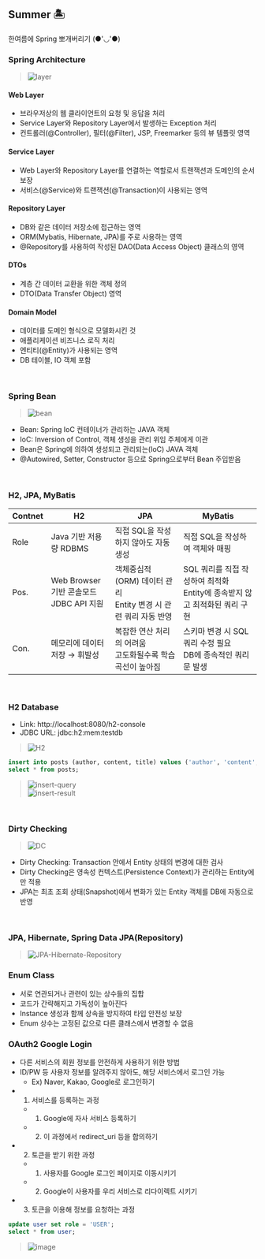 ## Summer 🏝
한여름에 Spring 뽀개버리기 (●'◡'●)

### Spring Architecture
> ![layer](https://user-images.githubusercontent.com/20378368/128653677-2b58b2e6-e170-49dd-856b-a0ef417e0f40.png)
#### Web Layer
- 브라우저상의 웹 클라이언트의 요청 및 응답을 처리
- Service Layer와 Repository Layer에서 발생하는 Exception 처리
- 컨트롤러(@Controller), 필터(@Filter), JSP, Freemarker 등의 뷰 템플릿 영역
#### Service Layer
- Web Layer와 Repository Layer를 연결하는 역할로서 트랜잭션과 도메인의 순서 보장
- 서비스(@Service)와 트랜잭션(@Transaction)이 사용되는 영역
#### Repository Layer
- DB와 같은 데이터 저장소에 접근하는 영역
- ORM(Mybatis, Hibernate, JPA)를 주로 사용하는 영역
- @Repository를 사용하여 작성된 DAO(Data Access Object) 클래스의 영역
#### DTOs
- 계층 간 데이터 교환을 위한 객체 정의
- DTO(Data Transfer Object) 영역
#### Domain Model
- 데이터를 도메인 형식으로 모델화시킨 것
- 애플리케이션 비즈니스 로직 처리
- 엔티티(@Entity)가 사용되는 영역
- DB 테이블, IO 객체 포함
<br/>

### Spring Bean
> ![bean](https://user-images.githubusercontent.com/20378368/128664936-db8822bc-4539-4136-8b57-baef94134004.png)
- Bean: Spring IoC 컨테이너가 관리하는 JAVA 객체
- IoC: Inversion of Control, 객체 생성을 관리 위임 주체에게 이관
- Bean은 Spring에 의하여 생성되고 관리되는(IoC) JAVA 객체
- @Autowired, Setter, Constructor 등으로 Spring으로부터 Bean 주입받음
<br/>

### H2, JPA, MyBatis
| Contnet | H2 | JPA | MyBatis |
| --- | --- | --- | --- |
| Role | Java 기반 저용량 RDBMS | 직접 SQL을 작성하지 않아도 자동 생성 | 직접 SQL을 작성하여 객체와 매핑 |
| Pos. | Web Browser 기반 콘솔모드</br> JDBC API 지원 | 객체중심적(ORM) 데이터 관리</br> Entity 변경 시 관련 쿼리 자동 반영 | SQL 쿼리를 직접 작성하여 최적화</br> Entity에 종속받지 않고 최적화된 쿼리 구현 |
| Con. | 메모리에 데이터 저장 → 휘발성 | 복잡한 연산 처리의 어려움</br> 고도화될수록 학습 곡선이 높아짐 | 스키마 변경 시 SQL 쿼리 수정 필요</br> DB에 종속적인 쿼리문 발생 |
<br/>

### H2 Database
- Link: http://localhost:8080/h2-console  
- JDBC URL: jdbc:h2:mem:testdb
> ![H2](https://user-images.githubusercontent.com/20378368/128664766-9efe5f0a-dffd-4b7d-a243-1916bcf63446.png)
```sql
insert into posts (author, content, title) values ('author', 'content', 'title');
select * from posts;
```
> ![insert-query](https://user-images.githubusercontent.com/20378368/128666004-485d8523-515c-408e-8b69-88f50d855577.png)  
> ![insert-result](https://user-images.githubusercontent.com/20378368/128665276-2a756081-49b1-4ece-9547-11e6702b201c.png)
<br/>

### Dirty Checking
> ![DC](https://user-images.githubusercontent.com/20378368/128669641-50a3cfc5-c540-461c-9033-e907ff527402.png)
- Dirty Checking: Transaction 안에서 Entity 상태의 변경에 대한 검사
- Dirty Checking은 영속성 컨텍스트(Persistence Context)가 관리하는 Entity에만 적용
- JPA는 최초 조회 상태(Snapshot)에서 변화가 있는 Entity 객체를 DB에 자동으로 반영
<br/>

### JPA, Hibernate, Spring Data JPA(Repository)
> ![JPA-Hibernate-Repository](https://user-images.githubusercontent.com/20378368/128971468-ffb03907-7f52-49d6-b4e2-62b37e9944c2.png)

### Enum Class
- 서로 연관되거나 관련이 있는 상수들의 집합
- 코드가 간략해지고 가독성이 높아진다
- Instance 생성과 함께 상속을 방지하여 타입 안전성 보장
- Enum 상수는 고정된 값으로 다른 클래스에서 변경할 수 없음

### OAuth2 Google Login
- 다른 서비스의 회원 정보를 안전하게 사용하기 위한 방법
- ID/PW 등 사용자 정보를 알려주지 않아도, 해당 서비스에서 로그인 가능
    - Ex) Naver, Kakao, Google로 로그인하기
- 1. 서비스를 등록하는 과정
    - 1) Google에 자사 서비스 등록하기
    - 2) 이 과정에서 redirect_uri 등을 합의하기
- 2. 토큰을 받기 위한 과정
    - 1) 사용자를 Google 로그인 페이지로 이동시키기
    - 2) Google이 사용자를 우리 서비스로 리다이렉트 시키기
- 3. 토큰을 이용해 정보를 요청하는 과정
```sql
update user set role = 'USER';
select * from user;
```
> ![image](https://user-images.githubusercontent.com/20378368/130082102-66112867-975f-4c6c-8b7b-036c32be89cc.png)

